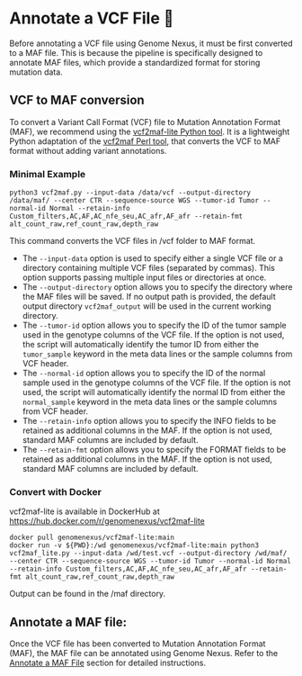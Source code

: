 # Annotate a VCF File 📄

Before annotating a VCF file using Genome Nexus, it must be first converted to a MAF file. This is because the pipeline is specifically designed to annotate MAF files, which provide a standardized format for storing mutation data.

## VCF to MAF conversion

To convert a Variant Call Format (VCF) file to Mutation Annotation Format (MAF), we recommend using the [vcf2maf-lite Python tool](https://github.com/genome-nexus/vcf2maf-lite). It is a lightweight Python adaptation of the [vcf2maf Perl tool](https://github.com/mskcc/vcf2maf), that converts the VCF to MAF format without adding variant annotations.

### Minimal Example
```
python3 vcf2maf.py --input-data /data/vcf --output-directory /data/maf/ --center CTR --sequence-source WGS --tumor-id Tumor --normal-id Normal --retain-info Custom_filters,AC,AF,AC_nfe_seu,AC_afr,AF_afr --retain-fmt alt_count_raw,ref_count_raw,depth_raw
```

This command converts the VCF files in /vcf folder to MAF format. 
- The `--input-data` option is used to specify either a single VCF file or a directory containing multiple VCF files (separated by commas). This option supports passing multiple input files or directories at once.
- The `--output-directory` option allows you to specify the directory where the MAF files will be saved. If no output path is provided, the default output directory `vcf2maf_output` will be used in the current working directory. 
- The `--tumor-id` option allows you to specify the ID of the tumor sample used in the genotype columns of the VCF file. If the option is not used, the script will automatically identify the tumor ID from either the `tumor_sample` keyword in the meta data lines or the sample columns from VCF header.
- The `--normal-id` option allows you to specify the ID of the normal sample used in the genotype columns of the VCF file. If the option is not used, the script will automatically identify the normal ID from either the `normal_sample` keyword in the meta data lines or the sample columns from VCF header.
- The `--retain-info` option allows you to specify the INFO fields to be retained as additional columns in the MAF. If the option is not used, standard MAF columns are included by default.
- The `--retain-fmt` option allows you to specify the FORMAT fields to be retained as additional columns in the MAF. If the option is not used, standard MAF columns are included by default.

### Convert with Docker

vcf2maf-lite is available in DockerHub at https://hub.docker.com/r/genomenexus/vcf2maf-lite

```
docker pull genomenexus/vcf2maf-lite:main
docker run -v ${PWD}:/wd genomenexus/vcf2maf-lite:main python3 vcf2maf_lite.py --input-data /wd/test.vcf --output-directory /wd/maf/ --center CTR --sequence-source WGS --tumor-id Tumor --normal-id Normal --retain-info Custom_filters,AC,AF,AC_nfe_seu,AC_afr,AF_afr --retain-fmt alt_count_raw,ref_count_raw,depth_raw
```
Output can be found in the /maf directory.



## Annotate a MAF file:

Once the VCF file has been converted to Mutation Annotation Format (MAF), the MAF file can be annotated using Genome Nexus. Refer to the [Annotate a MAF File](https://docs.genomenexus.org/annotate-maf-file) section for detailed instructions.
